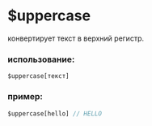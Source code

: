 # $uppercase
конвертирует текст в верхний регистр.

### использование:
```
$uppercase[текст]
```
### пример:
  
```js
$uppercase[hello] // HELLO
```
